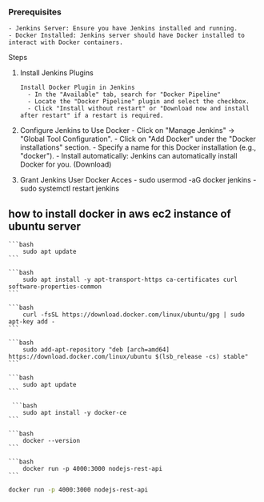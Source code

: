### Prerequisites

    - Jenkins Server: Ensure you have Jenkins installed and running.
    - Docker Installed: Jenkins server should have Docker installed to interact with Docker containers.

Steps

1.  Install Jenkins Plugins

        Install Docker Plugin in Jenkins
          - In the "Available" tab, search for "Docker Pipeline"
          - Locate the "Docker Pipeline" plugin and select the checkbox.
          - Click "Install without restart" or "Download now and install after restart" if a restart is required.

2.  Configure Jenkins to Use Docker - Click on "Manage Jenkins" → "Global Tool Configuration". - Click on "Add Docker" under the "Docker installations" section. - Specify a name for this Docker installation (e.g., "docker"). - Install automatically: Jenkins can automatically install Docker for you. (Download)

3.  Grant Jenkins User Docker Acces - sudo usermod -aG docker jenkins - sudo systemctl restart jenkins

## how to install docker in aws ec2 instance of ubuntu server

    ```bash
        sudo apt update
    ```

    ```bash
        sudo apt install -y apt-transport-https ca-certificates curl software-properties-common
    ```

    ```bash
        curl -fsSL https://download.docker.com/linux/ubuntu/gpg | sudo apt-key add -
    ```

    ```bash
        sudo add-apt-repository "deb [arch=amd64] https://download.docker.com/linux/ubuntu $(lsb_release -cs) stable"
    ```

    ```bash
        sudo apt update
    ```

     ```bash
        sudo apt install -y docker-ce
    ```

    ```bash
        docker --version
    ```

    ```bash
        docker run -p 4000:3000 nodejs-rest-api
    ```

```bash
docker run -p 4000:3000 nodejs-rest-api
```
